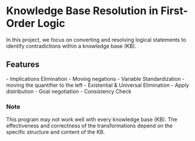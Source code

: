 <h1>  Knowledge Base Resolution in First-Order Logic </h1>

In this project, we focus on converting and resolving logical statements to identify contradictions within a knowledge base (KB). 

<h2> Features </h2>
- Implications Elimination 
- Moving negations 
- Variable Standardization
- moving the quantifier to the left
- Existential & Universal Elimination
- Apply distribution
- Goal negotiation
- Consistency Check

<h3> Note </h3>
This program may not work well with every knowledge base (KB). The effectiveness and correctness of the transformations depend on the specific structure and content of the KB. 
